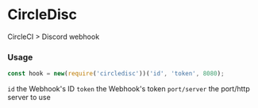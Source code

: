 # CircleDisc

CircleCI > Discord webhook

### Usage

```js
const hook = new(require('circledisc'))('id', 'token', 8080);
```

``id`` the Webhook's ID 
``token`` the Webhook's token
``port/server`` the port/http server to use
